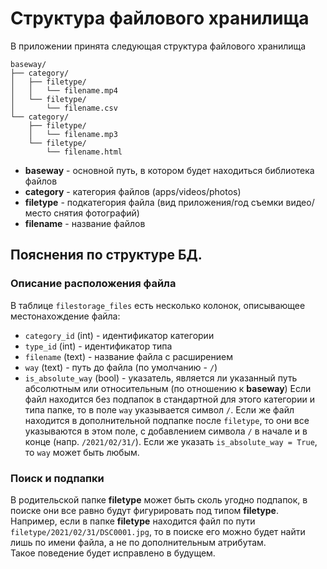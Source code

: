# Структура файлового хранилища
В приложении принята следующая структура файлового хранилища
```
baseway/
├── category/
│   ├── filetype/
│   │   └── filename.mp4
│   └── filetype/
│       └── filename.csv
└── category/
    ├── filetype/
    │   └── filename.mp3
    └── filetype/
        └── filename.html
```
- **baseway** - основной путь, в котором будет находиться библиотека файлов
- **category** - категория файлов (apps/videos/photos)
- **filetype** - подкатегория файла (вид приложения/год съемки видео/место снятия фотографий)
- **filename** - название файлов


## Пояснения по структуре БД.
### Описание расположения файла
В таблице `filestorage_files` есть несколько колонок, описывающее местонахождение файла:
- `category_id` (int) - идентификатор категории
- `type_id` (int) - идентификатор типа
- `filename` (text) - название файла с расширением
- `way` (text) - путь до файла (по умолчанию - `/`)
- `is_absolute_way` (bool) - указатель, является ли указанный путь абсолютным или относительным (по отношению к **baseway**)
Если файл находится без подпапок в стандартной для этого категории и типа папке, то в поле `way` указывается символ `/`. Если же файл находится в дополнительной подпапке после `filetype`, то они все указываются в этом поле, с добавлением символа `/` в начале и в конце (напр. `/2021/02/31/`). 
Если же указать `is_absolute_way = True`, то `way` может быть любым.

### Поиск и подпапки
В родительской папке **filetype** может быть сколь угодно подпапок, в поиске они все равно будут фигурировать под типом **filetype**.   
Например, если в папке **filetype** находится файл по пути `filetype/2021/02/31/DSC0001.jpg`, то в поиске его можно будет найти лишь по имени файла, а не по дополнительным атрибутам.   
Такое поведение будет исправлено в будущем.